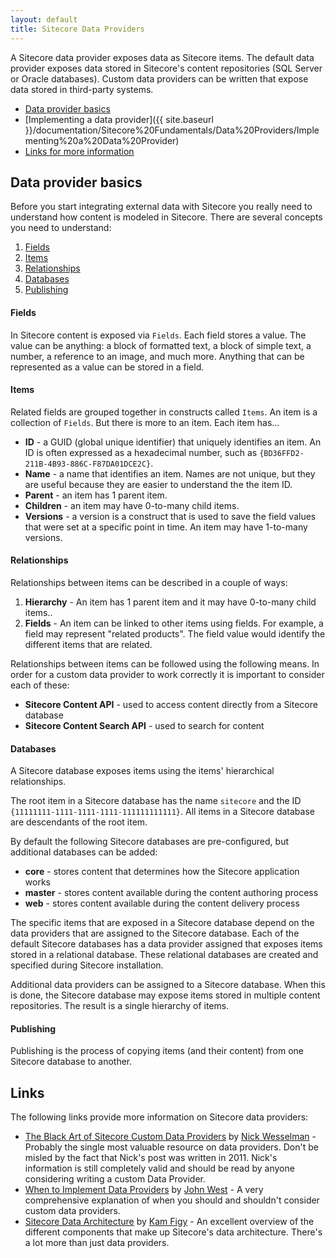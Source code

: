 ```yaml
---
layout: default
title: Sitecore Data Providers
---
```

A Sitecore data provider exposes data as Sitecore items. The default data provider exposes data stored in Sitecore's content repositories (SQL Server or Oracle databases). Custom data providers can be written that expose data stored in third-party systems. 

* [Data provider basics](#data_provider_basics)
* [Implementing a data provider]({{ site.baseurl }}/documentation/Sitecore%20Fundamentals/Data%20Providers/Implementing%20a%20Data%20Provider)
* [Links for more information](#links)

## <a name="data_provider_basics">Data provider basics</a>

Before you start integrating external data with Sitecore you really need to understand how content is modeled in Sitecore. There are several concepts you need to understand:

1. [Fields](#Fields)
2. [Items](#Items)
4. [Relationships](#Relationships)
3. [Databases](#Databases)
5. [Publishing](#Publishing)

#### <a name="Fields">Fields</a>

In Sitecore content is exposed via `Fields`. Each field stores a value. The value can be anything: a block of formatted text, a block of simple text, a number, a reference to an image, and much more. Anything that can be represented as a value can be stored in a field.

#### <a name="Items">Items</a>

Related fields are grouped together in constructs called `Items`. An item is a collection of `Fields`. But there is more to an item. Each item has...

* **ID** - a GUID (global unique identifier) that uniquely identifies an item. An ID is often expressed as a hexadecimal number, such as `{BD36FFD2-211B-4B93-886C-F87DA01DCE2C}`.
* **Name** - a name that identifies an item. Names are not unique, but they are useful because they are easier to understand the the item ID.
* **Parent** - an item has 1 parent item.
* **Children** - an item may have 0-to-many child items.
* **Versions** - a version is a construct that is used to save the field values that were set at a specific point in time. An item may have 1-to-many versions.  

#### <a name="Relationships">Relationships</a> 

Relationships between items can be described in a couple of ways:

1. **Hierarchy** - An item has 1 parent item and it may have 0-to-many child items..  
2. **Fields** - An item can be linked to other items using fields. For example, a field may represent "related products". The field value would identify the different items that are related. 

Relationships between items can be followed using the following means. In order for a custom data provider to work correctly it is important to consider each of these:

* **Sitecore Content API** - used to access content directly from a Sitecore database
* **Sitecore Content Search API** - used to search for content 
 
#### <a name="Databases">Databases</a> 

A Sitecore database exposes items using the items' hierarchical relationships. 

The root item in a Sitecore database has the name `sitecore` and the ID `{11111111-1111-1111-1111-111111111111}`. All items in a Sitecore database are descendants of the root item.

By default the following Sitecore databases are pre-configured, but additional databases can be added:

* **core** - stores content that determines how the Sitecore application works
* **master** - stores content available during the content authoring process
* **web** - stores content available during the content delivery process 

The specific items that are exposed in a Sitecore database depend on the data providers that are assigned to the Sitecore database. Each of the default Sitecore databases has a data provider assigned that exposes items stored in a relational database. These relational databases are created and specified during Sitecore installation.

Additional data providers can be assigned to a Sitecore database. When this is done, the Sitecore database may expose items stored in multiple content repositories. The result is a single hierarchy of items.  

#### <a name="Publishing">Publishing</a>

Publishing is the process of copying items (and their content) from one Sitecore database to another.

## <a name="links">Links</a>

The following links provide more information on Sitecore data providers:

* [The Black Art of Sitecore Custom Data Providers](http://www.techphoria414.com/Blog/2011/January/Black-Art-of-Sitecore-Data-Providers) by [Nick Wesselman](https://twitter.com/techphoria414) - Probably the single most valuable resource on data providers. Don't be misled by the fact that Nick's post was written in 2011. Nick's information is still completely valid and should be read by anyone considering writing a custom Data Provider.
* [When to Implement Data Providers](http://www.sitecore.net/learn/blogs/technical-blogs/john-west-sitecore-blog/posts/2012/05/when-to-implement-data-providers-in-the-sitecore-aspnet-cms) by [John West](https://twitter.com/sitecorejohn) - A very comprehensive explanation of when you should and shouldn't consider custom data providers.
* [Sitecore Data Architecture](http://kamsar.net/index.php/2013/11/sitecore-data-architecture/) by [Kam Figy](https://twitter.com/kamsar) - An excellent overview of the different components that make up Sitecore's data architecture. There's a lot more than just data providers.